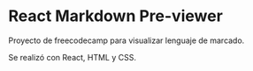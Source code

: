 # React Markdown Pre-viewer

Proyecto de freecodecamp para visualizar lenguaje de marcado.

Se realizó con React, HTML y CSS.